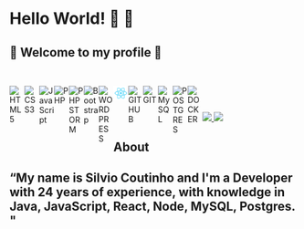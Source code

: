 # Hello World! :wave: :wave:

## 🎀 Welcome to my profile 🎀


##

<div style="display: inline_block"><br>

<img align="left" alt="HTML5" width="26px" src="https://cdn.jsdelivr.net/gh/devicons/devicon/icons/html5/html5-original.svg" />

<img align="left" alt="CSS3" width="26px" src="https://cdn.jsdelivr.net/gh/devicons/devicon/icons/css3/css3-original.svg" />

<img align="left" alt="JavaScript" width="26px" src="https://cdn.jsdelivr.net/gh/devicons/devicon/icons/javascript/javascript-plain.svg" />

<img align="left" alt="PHP" width="26px" src="https://cdn.jsdelivr.net/gh/devicons/devicon/icons/php/php-plain.svg" />

<img align="left" alt="PHPSTORM" width="26px" src="https://cdn.jsdelivr.net/gh/devicons/devicon/icons/phpstorm/phpstorm-plain-wordmark.svg" />

<img align="left" alt="Bootstrap" width="26px" src="https://cdn.iconscout.com/icon/free/png-256/bootstrap-7-1175254.png" />

<img align="left" alt="WORDPRESS" width="26px" src="https://cdn.jsdelivr.net/gh/devicons/devicon/icons/wordpress/wordpress-original.svg" />

<img align="left" alt="REACTJS" width="26px" src="https://raw.githubusercontent.com/github/explore/80688e429a7d4ef2fca1e82350fe8e3517d3494d/topics/react/react.png" />

<img align="left" alt="GITHUB" width="26px" src="https://cdn.jsdelivr.net/gh/devicons/devicon/icons/github/github-original.svg" />

<img align="left" alt="GIT" width="26px" src="https://cdn.jsdelivr.net/gh/devicons/devicon/icons/git/git-original.svg" />

<img align="left" alt="MySQL" width="26px" src="https://cdn.jsdelivr.net/gh/devicons/devicon/icons/mysql/mysql-original-wordmark.svg" />

<img align="left" alt="POSTGRES" width="26px" src="https://cdn.jsdelivr.net/gh/devicons/devicon/icons/postgresql/postgresql-original.svg" />
          
<img  align="left" alt="DOCKER" width="26px" src="https://cdn.jsdelivr.net/gh/devicons/devicon/icons/docker/docker-original.svg" />

</div><br>

##

<div>
<a href="https://github.com/silviocoutinho" target="_blank">
    <img src="https://img.shields.io/badge/GitHub-100000?style=for-the-badge&logo=github&logoColor=white" target="_blank">
</a>

<a href="https://www.linkedin.com/in/silvio-ferreira-coutinho-1709128/" target="_blank">
<img src="https://img.shields.io/badge/LinkedIn-0077B5?style=for-the-badge&logo=linkedin&logoColor=white" target="_blank">
</a>

</div>
<!-- Links 
https://devicon.dev/
https://dev.to/envoy_/150-badges-for-github-pnk
https://github.com/anuraghazra/github-readme-stats
-->

## About

## “My name is Silvio Coutinho and I'm a Developer with 24 years of experience, with knowledge in Java, JavaScript, React, Node, MySQL, Postgres. "


